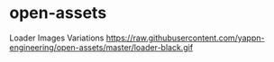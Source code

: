 # open-assets

Loader Images Variations
https://raw.githubusercontent.com/yappn-engineering/open-assets/master/loader-black.gif
